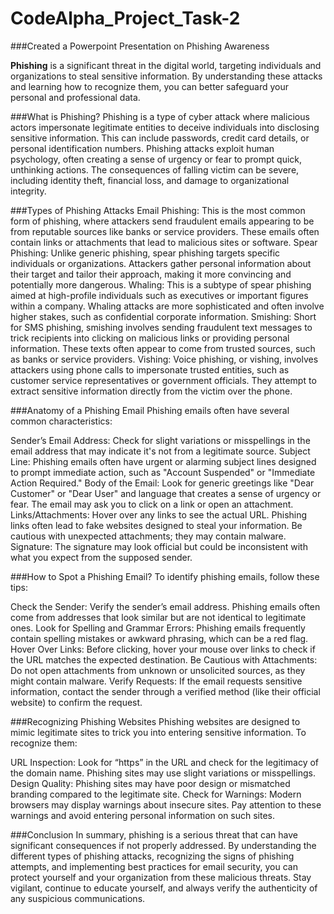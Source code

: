 # CodeAlpha_Project_Task-2
###Created a Powerpoint Presentation on Phishing Awareness

**Phishing** is a significant threat in the digital world, targeting individuals and organizations to steal sensitive information. By understanding these attacks and learning how to recognize them, you can better safeguard your personal and professional data.


###What is Phishing?
Phishing is a type of cyber attack where malicious actors impersonate legitimate entities to deceive individuals into disclosing sensitive information. This can include passwords, credit card details, or personal identification numbers. Phishing attacks exploit human psychology, often creating a sense of urgency or fear to prompt quick, unthinking actions. The consequences of falling victim can be severe, including identity theft, financial loss, and damage to organizational integrity.


###Types of Phishing Attacks
Email Phishing: This is the most common form of phishing, where attackers send fraudulent emails appearing to be from reputable sources like banks or service providers. These emails often contain links or attachments that lead to malicious sites or software.
Spear Phishing: Unlike generic phishing, spear phishing targets specific individuals or organizations. Attackers gather personal information about their target and tailor their approach, making it more convincing and potentially more dangerous.
Whaling: This is a subtype of spear phishing aimed at high-profile individuals such as executives or important figures within a company. Whaling attacks are more sophisticated and often involve higher stakes, such as confidential corporate information.
Smishing: Short for SMS phishing, smishing involves sending fraudulent text messages to trick recipients into clicking on malicious links or providing personal information. These texts often appear to come from trusted sources, such as banks or service providers.
Vishing: Voice phishing, or vishing, involves attackers using phone calls to impersonate trusted entities, such as customer service representatives or government officials. They attempt to extract sensitive information directly from the victim over the phone.


###Anatomy of a Phishing Email
Phishing emails often have several common characteristics:

Sender’s Email Address: Check for slight variations or misspellings in the email address that may indicate it's not from a legitimate source.
Subject Line: Phishing emails often have urgent or alarming subject lines designed to prompt immediate action, such as "Account Suspended" or "Immediate Action Required."
Body of the Email: Look for generic greetings like "Dear Customer" or "Dear User" and language that creates a sense of urgency or fear. The email may ask you to click on a link or open an attachment.
Links/Attachments: Hover over any links to see the actual URL. Phishing links often lead to fake websites designed to steal your information. Be cautious with unexpected attachments; they may contain malware.
Signature: The signature may look official but could be inconsistent with what you expect from the supposed sender.


###How to Spot a Phishing Email?
To identify phishing emails, follow these tips:

Check the Sender: Verify the sender’s email address. Phishing emails often come from addresses that look similar but are not identical to legitimate ones.
Look for Spelling and Grammar Errors: Phishing emails frequently contain spelling mistakes or awkward phrasing, which can be a red flag.
Hover Over Links: Before clicking, hover your mouse over links to check if the URL matches the expected destination.
Be Cautious with Attachments: Do not open attachments from unknown or unsolicited sources, as they might contain malware.
Verify Requests: If the email requests sensitive information, contact the sender through a verified method (like their official website) to confirm the request.


###Recognizing Phishing Websites
Phishing websites are designed to mimic legitimate sites to trick you into entering sensitive information. To recognize them:

URL Inspection: Look for “https” in the URL and check for the legitimacy of the domain name. Phishing sites may use slight variations or misspellings.
Design Quality: Phishing sites may have poor design or mismatched branding compared to the legitimate site.
Check for Warnings: Modern browsers may display warnings about insecure sites. Pay attention to these warnings and avoid entering personal information on such sites.


###Conclusion
In summary, phishing is a serious threat that can have significant consequences if not properly addressed. By understanding the different types of phishing attacks, recognizing the signs of phishing attempts, and implementing best practices for email security, you can protect yourself and your organization from these malicious threats. Stay vigilant, continue to educate yourself, and always verify the authenticity of any suspicious communications.
